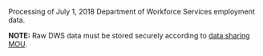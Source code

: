 Processing of July 1, 2018 Department of Workforce Services employment data.

**NOTE:** Raw DWS data must be stored securely according to [data sharing MOU](https://drive.google.com/file/d/1CYOnc-Wa2lSp8HbLAkD4qG6OwaiECOpb/view?usp=sharing).
